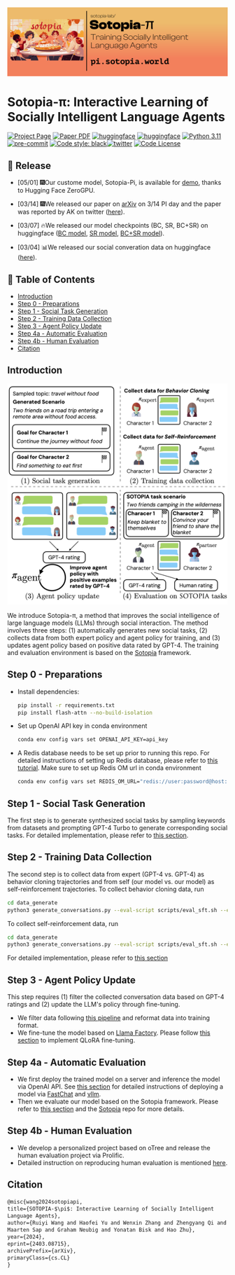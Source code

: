 ![sotopia-pi](assets/title.png)

# Sotopia-π: Interactive Learning of Socially Intelligent Language Agents

[![Project Page](https://img.shields.io/badge/Project-Page-green.svg)](https://pi.sotopia.world/) [![Paper PDF](https://img.shields.io/badge/Paper-PDF-red.svg)](https://arxiv.org/pdf/2403.08715.pdf) [![huggingface](https://img.shields.io/badge/%F0%9F%A4%97-Data-yellow)](https://huggingface.co/datasets/cmu-lti/sotopia-pi/tree/main) [![huggingface](https://img.shields.io/badge/%F0%9F%A4%97-Model-orange)](https://huggingface.co/cmu-lti/sotopia-pi-mistral-7b-BC_SR) [![Python 3.11](https://img.shields.io/badge/python-3.11-blue.svg)](https://www.python.org/downloads/release/python-3109/)  [![pre-commit](https://img.shields.io/badge/pre--commit-enabled-brightgreen?logo=pre-commit&logoColor=white)](https://pre-commit.com/) <a href="https://github.com/psf/black"><img alt="Code style: black" src="https://img.shields.io/badge/code%20style-black-000000.svg"></a>[![twitter](https://img.shields.io/badge/Twitter-Thread-cyan)](https://x.com/RuiyiWang153/status/1768340167717458283?s=20) [![Code License](https://img.shields.io/badge/Code%20License-Apache_2.0-blue.svg)](https://github.com/RunpeiDong/ChatDreamer-Private/blob/master/LICENSE)

## 📢 Release

* [05/01] 🎆Our custome model, Sotopia-Pi, is available for [demo](https://huggingface.co/spaces/cmu-lti/sotopia-space), thanks to Hugging Face ZeroGPU. 

* [03/14] 🎆We released our paper on [arXiv](https://arxiv.org/abs/2403.08715) on 3/14 PI day and the paper was reported by AK on twitter ([here](https://twitter.com/_akhaliq/status/1768118035770974262)).

* [03/07] 🔥We released our model checkpoints (BC, SR, BC+SR) on huggingface ([BC model](https://huggingface.co/cmu-lti/sotopia-pi-mistral-7b-BC), [SR model](https://huggingface.co/cmu-lti/sotopia-pi-mistral-7b-SR), [BC+SR model](https://huggingface.co/cmu-lti/sotopia-pi-mistral-7b-BC_SR)).

* [03/04] 📊We released our social converation data on huggingface ([here](https://huggingface.co/datasets/cmu-lti/sotopia-pi/tree/main)).



## 📌 Table of Contents

- [Introduction](#introduction)
- [Step 0 - Preparations](#step-0---preparations)
- [Step 1 - Social Task Generation](#step-1---social-task-generation)
- [Step 2 - Training Data Collection](#step-2---training-data-collection)
- [Step 3 - Agent Policy Update](#step-3---agent-policy-update)
- [Step 4a - Automatic Evaluation](#step-4a---automatic-evaluation)
- [Step 4b - Human Evaluation](#step-4b---human-evaluation)
- [Citation](#citation)



## Introduction

![title](assets/acl2024_teaser.png)

We introduce Sotopia-π, a method that improves the social intelligence of large language models (LLMs) through social interaction. The method involves three steps: (1) automatically generates new social tasks, (2) collects data from both expert policy and agent policy for training, and (3) updates agent policy based on positive data rated by GPT-4. The training and evaluation environment is based on the [Sotopia](https://github.com/XuhuiZhou/sotopia) framework.

## Step 0 - Preparations
- Install dependencies:
  ```bash
  pip install -r requirements.txt
  pip install flash-attn --no-build-isolation
  ```
- Set up OpenAI API key in conda environment
  ```bash
  conda env config vars set OPENAI_API_KEY=api_key
  ```
- A Redis database needs to be set up prior to running this repo. For detailed instructions of setting up Redis database, please refer to [this tutorial](https://github.com/sotopia-lab/sotopia-pi/tree/main/data_generate#setting-up-redis-database). Make sure to set up Redis OM url in conda environment
  ```bash
  conda env config vars set REDIS_OM_URL="redis://user:password@host:port"
  ```
## Step 1 - Social Task Generation
The first step is to generate synthesized social tasks by sampling keywords from datasets and prompting GPT-4 Turbo to generate corresponding social tasks. For detailed implementation, please refer to [this section](https://github.com/sotopia-lab/sotopia-pi/tree/main/data_generate#social-task-generation).

## Step 2 - Training Data Collection
The second step is to collect data from expert (GPT-4 vs. GPT-4) as behavior cloning trajectories and from self (our model vs. our model) as self-reinforcement trajectories.
To collect behavior cloning data, run
```bash
cd data_generate
python3 generate_conversations.py --eval-script scripts/eval_sft.sh --env-file env_files/used_env.json --experiment-name your_exp_name --tag your_tag --agent1-model gpt-4 --agent2-model gpt-4 --push-to-db True
```
To collect self-reinforcement data, run
```bash
cd data_generate
python3 generate_conversations.py --eval-script scripts/eval_sft.sh --env-file env_files/used_env.json --experiment-name your_exp_name --tag your_tag --agent1-model custom_model --agent2-model custom_model --push-to-db True
```
For detailed implementation, please refer to [this section](https://github.com/sotopia-lab/sotopia-pi/tree/main/data_generate#conversation-data-generation-for-training)

## Step 3 - Agent Policy Update
This step requires (1) filter the collected conversation data based on GPT-4 ratings and (2) update the LLM's policy through fine-tuning.
- We filter data following [this pipeline](https://github.com/sotopia-lab/sotopia-pi/tree/main/data_process#data-processing-pipeline) and reformat data into training format.
- We fine-tune the model based on [Llama Factory](https://github.com/hiyouga/LLaMA-Factory). Please follow [this section](https://github.com/sotopia-lab/sotopia-pi/tree/main/llm_self_train#training-bc-andor-sr-pipeline) to implement QLoRA fine-tuning.

## Step 4a - Automatic Evaluation
- We first deploy the trained model on a server and inference the model via OpenAI API. See [this section](https://github.com/sotopia-lab/sotopia-pi/tree/main/llm_deploy#llm-deployment-pipeline) for detailed instructions of deploying a model via [FastChat](https://github.com/lm-sys/FastChat/tree/main) and [vllm](https://github.com/vllm-project/vllm).
- Then we evaluate our model based on the Sotopia framework. Please refer to [this section](https://github.com/sotopia-lab/sotopia-pi/tree/main/llm_deploy#llm-deployment-pipeline) and the [Sotopia](https://github.com/XuhuiZhou/sotopia) repo for more details.

## Step 4b - Human Evaluation

* We develop a personalized project based on oTree and release the human evaluation project via Prolific.
* Detailed instruction on reproducing human evaluation is mentioned [here](https://github.com/sotopia-lab/sotopia-pi/tree/main/human_eval).

## Citation

```
@misc{wang2024sotopiapi,
title={SOTOPIA-$\pi$: Interactive Learning of Socially Intelligent Language Agents},
author={Ruiyi Wang and Haofei Yu and Wenxin Zhang and Zhengyang Qi and Maarten Sap and Graham Neubig and Yonatan Bisk and Hao Zhu},
year={2024},
eprint={2403.08715},
archivePrefix={arXiv},
primaryClass={cs.CL}
}
```
